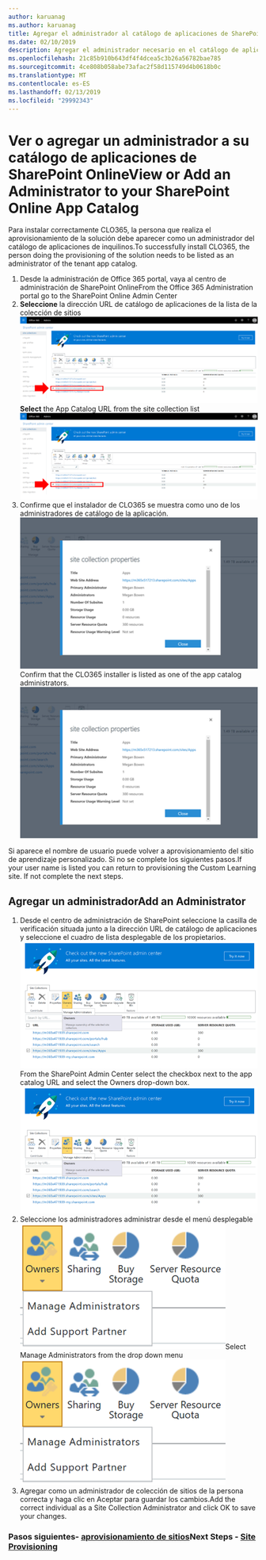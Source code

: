 ```yaml
---
author: karuanag
ms.author: karuanag
title: Agregar el administrador al catálogo de aplicaciones de SharePoint Online
ms.date: 02/10/2019
description: Agregar el administrador necesario en el catálogo de aplicaciones
ms.openlocfilehash: 21c85b910b643df4f4dcea5c3b26a56782bae785
ms.sourcegitcommit: 4ce808b058abe73afac2f58d115749d4b0618b0c
ms.translationtype: MT
ms.contentlocale: es-ES
ms.lasthandoff: 02/13/2019
ms.locfileid: "29992343"
---
```

# <a name="view-or-add-an-administrator-to-your-sharepoint-online-app-catalog"></a><span data-ttu-id="68cde-103">Ver o agregar un administrador a su catálogo de aplicaciones de SharePoint Online</span><span class="sxs-lookup"><span data-stu-id="68cde-103">View or Add an Administrator to your SharePoint Online App Catalog</span></span>

<span data-ttu-id="68cde-104">Para instalar correctamente CLO365, la persona que realiza el aprovisionamiento de la solución debe aparecer como un administrador del catálogo de aplicaciones de inquilinos.</span><span class="sxs-lookup"><span data-stu-id="68cde-104">To successfully install CLO365, the person doing the provisioning of the solution needs to be listed as an administrator of the tenant app catalog.</span></span>

1. <span data-ttu-id="68cde-105">Desde la administración de Office 365 portal, vaya al centro de administración de SharePoint Online</span><span class="sxs-lookup"><span data-stu-id="68cde-105">From the Office 365 Administration portal go to the SharePoint Online Admin Center</span></span>
1. <span data-ttu-id="68cde-106">**Seleccione** la dirección URL de catálogo de aplicaciones de la lista de la colección de sitios ![appadmin_url.png](media/appadmin_url.png)</span><span class="sxs-lookup"><span data-stu-id="68cde-106">**Select** the App Catalog URL from the site collection list ![appadmin_url.png](media/appadmin_url.png)</span></span>
1. <span data-ttu-id="68cde-p101">Confirme que el instalador de CLO365 se muestra como uno de los administradores de catálogo de la aplicación. ![appadmin_dialog.png](media/appadmin_dialog.png)</span><span class="sxs-lookup"><span data-stu-id="68cde-p101">Confirm that the CLO365 installer is listed as one of the app catalog administrators. ![appadmin_dialog.png](media/appadmin_dialog.png)</span></span>

<span data-ttu-id="68cde-p102">Si aparece el nombre de usuario puede volver a aprovisionamiento del sitio de aprendizaje personalizado.  Si no se complete los siguientes pasos.</span><span class="sxs-lookup"><span data-stu-id="68cde-p102">If your user name is listed you can return to provisioning the Custom Learning site.  If not complete the next steps.</span></span> 

## <a name="add-an-administrator"></a><span data-ttu-id="68cde-111">Agregar un administrador</span><span class="sxs-lookup"><span data-stu-id="68cde-111">Add an Administrator</span></span>

1. <span data-ttu-id="68cde-p103">Desde el centro de administración de SharePoint seleccione la casilla de verificación situada junto a la dirección URL de catálogo de aplicaciones y seleccione el cuadro de lista desplegable de los propietarios. ![appadmin_owner.png](media/appadmin_owner.png)</span><span class="sxs-lookup"><span data-stu-id="68cde-p103">From the SharePoint Admin Center select the checkbox next to the app catalog URL and select the Owners drop-down box. ![appadmin_owner.png](media/appadmin_owner.png)</span></span>
1. <span data-ttu-id="68cde-114">Seleccione los administradores administrar desde el menú desplegable ![appadmin_owner.png](media/appadmin_manage.png)</span><span class="sxs-lookup"><span data-stu-id="68cde-114">Select Manage Administrators from the drop down menu ![appadmin_owner.png](media/appadmin_manage.png)</span></span>
1. <span data-ttu-id="68cde-115">Agregar como un administrador de colección de sitios de la persona correcta y haga clic en Aceptar para guardar los cambios.</span><span class="sxs-lookup"><span data-stu-id="68cde-115">Add the correct individual as a Site Collection Administrator and click OK to save your changes.</span></span>

### <a name="next-steps---site-provisioninginstallsitepackagemd"></a><span data-ttu-id="68cde-116">Pasos siguientes- [aprovisionamiento de sitios](installsitepackage.md)</span><span class="sxs-lookup"><span data-stu-id="68cde-116">Next Steps - [Site Provisioning](installsitepackage.md)</span></span>
